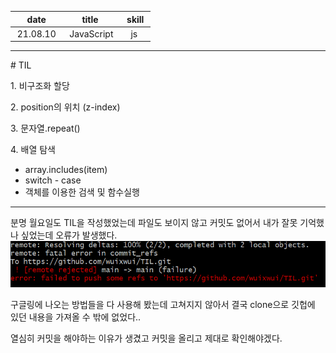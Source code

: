 |    date    |    title     |  skill  |
| :--------: | :----------: | :-----: |
|  21.08.10  |  JavaScript  |   js    |

---

# TIL

1. 비구조화 할당

2. position의 위치 (z-index)

3. 문자열.repeat()

4. 배열 탐색

- array.includes(item)
- switch - case
- 객체를 이용한 검색 및 함수실행

---

분명 월요일도 TIL을 작성했었는데 파일도 보이지 않고 커밋도 없어서
내가 잘못 기억했나 싶었는데 오류가 발생했다.
![error](./errorimage.png)

구글링에 나오는 방법들을 다 사용해 봤는데 고쳐지지 않아서 결국 clone으로
깃헙에 있던 내용을 가져올 수 밖에 없었다..

열심히 커밋을 해야하는 이유가 생겼고
커밋을 올리고 제대로 확인해야겠다.
